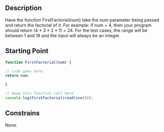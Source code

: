 ## Description

Have the function FirstFactorial(num) take the num parameter being passed and return the factorial of it. For example: if num = 4, then your program should return (4 * 3 * 2 * 1) = 24. For the test cases, the range will be between 1 and 18 and the input will always be an integer.

## Starting Point

``` javascript
function FirstFactorial(num) {

// code goes here
return num;

}

// keep this function call here
console.log(FirstFactorial(readline()));
```

## Constrains

None.
